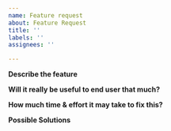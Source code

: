 ```yaml
---
name: Feature request
about: Feature Request
title: ''
labels: ''
assignees: ''

---
```


**Describe the feature**

**Will it really be useful to  end user that much?**

**How much time & effort it may take to fix this?**

**Possible Solutions**
